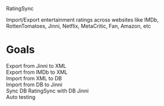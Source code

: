 
RatingSync

Import/Export entertainment ratings across websites like IMDb, RottenTomatoes, Jinni, Netflix, MetaCritic, Fan, Amazon, etc

Goals
==============
Export from Jinni to XML<br>
Export from IMDb to XML<br>
Import from XML to DB<br>
Import from DB to Jinni<br>
Sync DB RatingSync with DB Jinni<br>
Auto testing<br>
